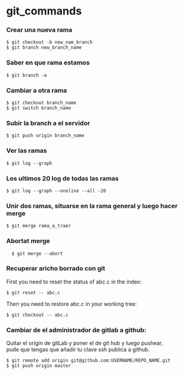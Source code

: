 # git_commands

### Crear una nueva rama
````
$ git checkout -b new_nam_branch
$ git branch new_branch_name
````

### Saber en que rama estamos
````
$ git branch -a
````

### Cambiar a otra rama
````
$ git checkout branch_name
$ git switch branch_name
````

### Subir la branch a el servidor
````
$ git push origin branch_name
````

###  Ver las ramas
````
$ git log --graph
````

### Los ultimos 20 log de todas las ramas
````
$ git log --graph --oneline --all -20
````

### Unir dos ramas, situarse en la rama general y luego hacer merge
````
$ git merge rama_a_traer
````

### Abortat merge
````
  $ git merge --abort
````

### Recuperar aricho borrado con git
First you need to reset the status of abc.c in the index:

	$ git reset -- abc.c

Then you need to restore abc.c in your working tree:

	$ git checkout -- abc.c

### Cambiar de el administrador de gitlab a github:
Quitar el origin de gitLab y poner el de git hub y luego pushear, <br> pude que tengas que añadir tu clave ssh publica a github.

	$ git remote add origin git@github.com:USERNAME/REPO_NAME.git
	$ git push origin master
